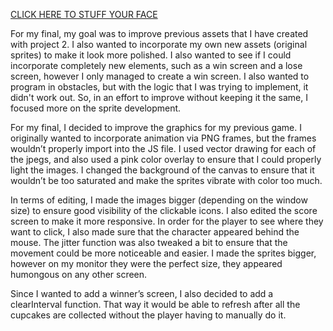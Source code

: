 
[CLICK HERE TO STUFF YOUR FACE](https://creativecodingart2210fall2019section2.github.io/Purvis_Liza__ART2210_Fall2019/projects/Coding%20Final%20project/2.0%20cupcake.html)

For my final, my goal was to improve previous assets that I have created with project 2. I also wanted to incorporate my own new assets (original sprites) to make it look more polished. I also wanted to see if I could incorporate completely new elements, such as a win screen and a lose screen, however I only managed to create a win screen. I also wanted to program in obstacles, but with the logic that I was trying to implement, it didn't work out. So, in an effort to improve without keeping it the same, I focused more on the sprite development.

For my final, I decided to improve the graphics for my previous game. I originally wanted to incorporate animation via PNG frames, but the frames wouldn’t properly import into the JS file. I used vector drawing for each of the jpegs, and also used a pink color overlay to ensure that I could properly light the images. I changed the background of the canvas to ensure that it wouldn’t be too saturated and make the sprites vibrate with color too much.

In terms of editing, I made the images bigger (depending on the window size) to ensure good visibility of the clickable icons. I also edited the score screen to make it more responsive. In order for the player to see where they want to click, I also made sure that the character appeared behind the mouse. The jitter function was also tweaked a bit to ensure that the movement could be more noticeable and easier. I made the sprites bigger, however on my monitor they were the perfect size, they appeared humongous on any other screen. 

Since I wanted to add a winner’s screen, I also decided to add a clearInterval function. That way it would be able to refresh after all the cupcakes are collected without the player having to manually do it. 


